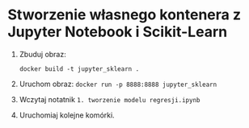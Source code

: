 # Stworzenie własnego kontenera z Jupyter Notebook i Scikit-Learn



1. Zbuduj obraz:

   `docker build -t jupyter_sklearn .` 

2. Uruchom obraz:
   `docker run -p 8888:8888 jupyter_sklearn`

3. Wczytaj notatnik `1. tworzenie modelu regresji.ipynb` 

4. Uruchomiaj kolejne komórki.

